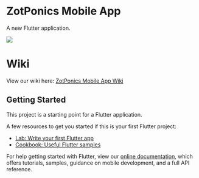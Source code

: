 # ZotPonics Mobile App

A new Flutter application.

![](https://github.com/Senior-Design-ZotPonics/Documentation/blob/master/App%20Recording.gif)

# Wiki
View our wiki here: [ZotPonics Mobile App Wiki](https://github.com/Senior-Design-ZotPonics/ZotPonicsMobileApp/wiki)

## Getting Started

This project is a starting point for a Flutter application.

A few resources to get you started if this is your first Flutter project:

- [Lab: Write your first Flutter app](https://flutter.dev/docs/get-started/codelab)
- [Cookbook: Useful Flutter samples](https://flutter.dev/docs/cookbook)

For help getting started with Flutter, view our
[online documentation](https://flutter.dev/docs), which offers tutorials,
samples, guidance on mobile development, and a full API reference.
